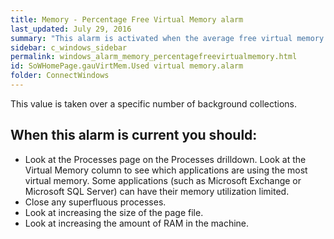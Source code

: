 ```yaml
---
title: Memory - Percentage Free Virtual Memory alarm
last_updated: July 29, 2016
summary: "This alarm is activated when the average free virtual memory drops below a threshold."
sidebar: c_windows_sidebar
permalink: windows_alarm_memory_percentagefreevirtualmemory.html
id: SoWHomePage.gauVirtMem.Used virtual memory.alarm
folder: ConnectWindows
---
```



This value is taken over a specific number of background collections.

## When this alarm is current you should:

* Look at the Processes page on the Processes drilldown.
  Look at the Virtual Memory column to see which applications are using the most virtual memory.
  Some applications (such as Microsoft Exchange or Microsoft SQL Server) can have their memory utilization limited.
* Close any superfluous processes.
* Look at increasing the size of the page file.
* Look at increasing the amount of RAM in the machine.
